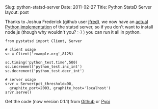 Slug: python-statsd-server
Date: 2011-02-27
Title: Python StatsD Server
layout: post

Thanks to Joshua Frederick (github user [jfred](https://github.com/jfred)), we now have an [actual Python implementation]() of the statsd server, so if you don't want to install node.js (though why wouldn't you? :-) ) you can run it all in python.


    from pystatsd import Client, Server

    # client usage
    sc = Client('example.org',8125)

    sc.timing('python_test.time',500)
    sc.increment('python_test.inc_int')
    sc.decrement('python_test.decr_int')

    # server usage
    srvr = Server(pct_threshold=90,
      graphite_port=2003, graphite_host='localhost')
    srvr.serve()

Get the code (now version 0.1.1) from [Github](https://github.com/sivy/py-statsd) or [Pypi]()
